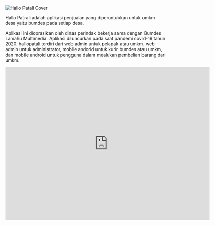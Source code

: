 ![Hallo Patali Cover](https://fn-code.github.io/portofolio/img/hp1.png)

Hallo Patrali adalah aplikasi penjualan yang diperuntukkan untuk umkm desa yaitu bumdes pada setiap desa.

Aplikasi ini dioprasikan oleh dinas perindak bekerja sama dengan Bumdes Lamahu Multimedia. Aplikasi diluncurkan pada saat pandemi covid-19 tahun 2020.
hallopatali terdiri dari web admin untuk pelapak atau umkm, web admin untuk administrator, mobile andorid untuk kurir bumdes atau umkm, dan mobile android untuk pengguna dalam mealukan pembelian barang dari umkm.

<iframe
    width="640"
    height="480"
    src="https://www.youtube.com/embed/ljzqlYOgxIU"
    frameborder="0"
    allow="autoplay; encrypted-media"
    allowfullscreen
>
</iframe>